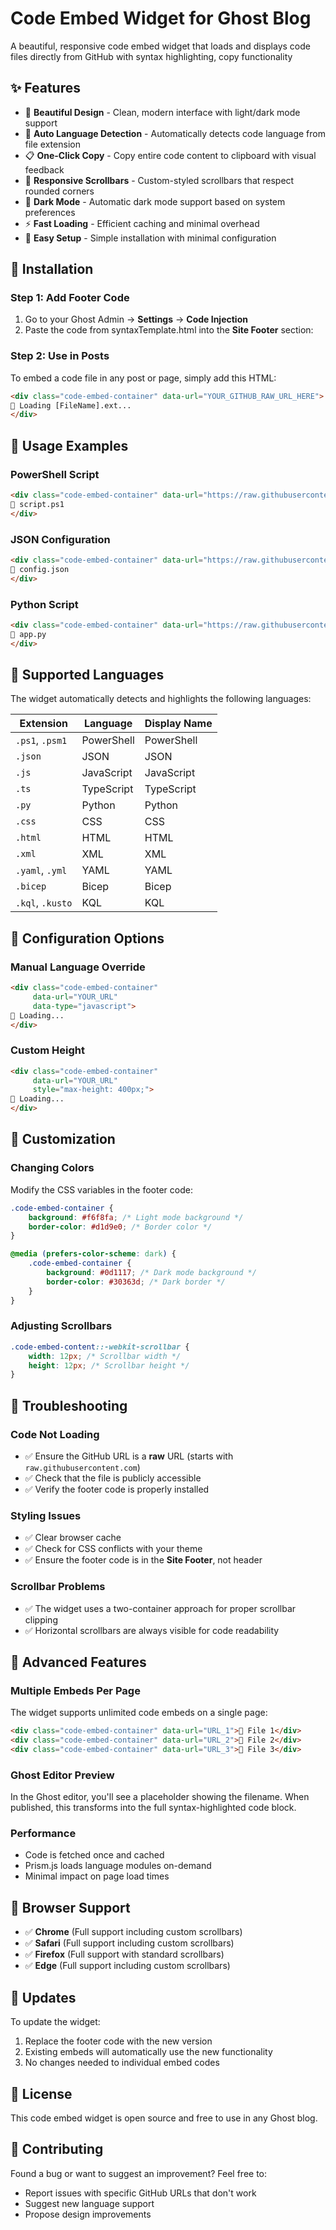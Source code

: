 # Code Embed Widget for Ghost Blog

A beautiful, responsive code embed widget that loads and displays code files directly from GitHub with syntax highlighting, copy functionality

## ✨ Features

- 🎨 **Beautiful Design** - Clean, modern interface with light/dark mode support
- 📁 **Auto Language Detection** - Automatically detects code language from file extension
- 📋 **One-Click Copy** - Copy entire code content to clipboard with visual feedback
- 📱 **Responsive Scrollbars** - Custom-styled scrollbars that respect rounded corners
- 🌙 **Dark Mode** - Automatic dark mode support based on system preferences
- ⚡ **Fast Loading** - Efficient caching and minimal overhead
- 🔧 **Easy Setup** - Simple installation with minimal configuration

## 🚀 Installation

### Step 1: Add Footer Code

1. Go to your Ghost Admin → **Settings** → **Code Injection**
2. Paste the code from syntaxTemplate.html into the **Site Footer** section:

### Step 2: Use in Posts

To embed a code file in any post or page, simply add this HTML:

```html
<div class="code-embed-container" data-url="YOUR_GITHUB_RAW_URL_HERE">
📄 Loading [FileName].ext...
</div>
```

## 📖 Usage Examples

### PowerShell Script

```html
<div class="code-embed-container" data-url="https://raw.githubusercontent.com/username/repo/main/script.ps1">
📄 script.ps1
</div>
```

### JSON Configuration

```html
<div class="code-embed-container" data-url="https://raw.githubusercontent.com/username/repo/main/config.json">
📄 config.json
</div>
```

### Python Script

```html
<div class="code-embed-container" data-url="https://raw.githubusercontent.com/username/repo/main/app.py">
📄 app.py
</div>
```

## 🎯 Supported Languages

The widget automatically detects and highlights the following languages:

| Extension | Language | Display Name |
|-----------|----------|--------------|
| `.ps1`, `.psm1` | PowerShell | PowerShell |
| `.json` | JSON | JSON |
| `.js` | JavaScript | JavaScript |
| `.ts` | TypeScript | TypeScript |
| `.py` | Python | Python |
| `.css` | CSS | CSS |
| `.html` | HTML | HTML |
| `.xml` | XML | XML |
| `.yaml`, `.yml` | YAML | YAML |
| `.bicep` | Bicep | Bicep |
| `.kql`, `.kusto` | KQL | KQL |

## 🔧 Configuration Options

### Manual Language Override

```html
<div class="code-embed-container" 
     data-url="YOUR_URL" 
     data-type="javascript">
📄 Loading...
</div>
```

### Custom Height

```html
<div class="code-embed-container" 
     data-url="YOUR_URL"
     style="max-height: 400px;">
📄 Loading...
</div>
```

## 🎨 Customization

### Changing Colors

Modify the CSS variables in the footer code:

```css
.code-embed-container {
    background: #f6f8fa; /* Light mode background */
    border-color: #d1d9e0; /* Border color */
}

@media (prefers-color-scheme: dark) {
    .code-embed-container {
        background: #0d1117; /* Dark mode background */
        border-color: #30363d; /* Dark border */
    }
}
```

### Adjusting Scrollbars

```css
.code-embed-content::-webkit-scrollbar {
    width: 12px; /* Scrollbar width */
    height: 12px; /* Scrollbar height */
}
```

## 🐛 Troubleshooting

### Code Not Loading

- ✅ Ensure the GitHub URL is a **raw** URL (starts with `raw.githubusercontent.com`)
- ✅ Check that the file is publicly accessible
- ✅ Verify the footer code is properly installed

### Styling Issues

- ✅ Clear browser cache
- ✅ Check for CSS conflicts with your theme
- ✅ Ensure the footer code is in the **Site Footer**, not header

### Scrollbar Problems

- ✅ The widget uses a two-container approach for proper scrollbar clipping
- ✅ Horizontal scrollbars are always visible for code readability

## 🌟 Advanced Features

### Multiple Embeds Per Page

The widget supports unlimited code embeds on a single page:

```html
<div class="code-embed-container" data-url="URL_1">📄 File 1</div>
<div class="code-embed-container" data-url="URL_2">📄 File 2</div>
<div class="code-embed-container" data-url="URL_3">📄 File 3</div>
```

### Ghost Editor Preview

In the Ghost editor, you'll see a placeholder showing the filename. When published, this transforms into the full syntax-highlighted code block.

### Performance

- Code is fetched once and cached
- Prism.js loads language modules on-demand
- Minimal impact on page load times

## 📱 Browser Support

- ✅ **Chrome** (Full support including custom scrollbars)
- ✅ **Safari** (Full support including custom scrollbars)
- ✅ **Firefox** (Full support with standard scrollbars)
- ✅ **Edge** (Full support including custom scrollbars)

## 🔄 Updates

To update the widget:

1. Replace the footer code with the new version
2. Existing embeds will automatically use the new functionality
3. No changes needed to individual embed codes

## 📄 License

This code embed widget is open source and free to use in any Ghost blog.

## 🤝 Contributing

Found a bug or want to suggest an improvement? Feel free to:

- Report issues with specific GitHub URLs that don't work
- Suggest new language support
- Propose design improvements
